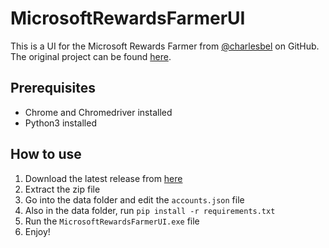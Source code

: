 # MicrosoftRewardsFarmerUI
This is a UI for the Microsoft Rewards Farmer from [@charlesbel](https://github.com/charlesbel) on GitHub.
The original project can be found [here](https://github.com/charlesbel/Microsoft-Rewards-Farmer).

## Prerequisites
- Chrome and Chromedriver installed
- Python3 installed

## How to use
1. Download the latest release from [here](https://github.com/Maikeruwu/MicrosoftRewardsFarmerUI/releases)
2. Extract the zip file
3. Go into the data folder and edit the `accounts.json` file
4. Also in the data folder, run `pip install -r requirements.txt`
5. Run the `MicrosoftRewardsFarmerUI.exe` file
6. Enjoy!